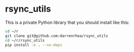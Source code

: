 # rsync_utils

This is a private Python library that you should install like this:

```bash
cd ~/r
git clone git@github.com:darrenrhea/rsync_utils
cd ~/r/rsync_utils
pip install -e . --no-deps
```
